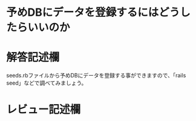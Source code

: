 # 予めDBにデータを登録するにはどうしたらいいのか
# 解答記述欄
seeds.rbファイルから予めDBにデータを登録する事ができますので、「rails seed」などで調べてみましょう。






# レビュー記述欄